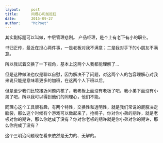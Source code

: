 ```yaml
---
layout:     post
title:      同理心和加班狂
date:       2015-09-27
author:     "McPoet"
---
```


其实副标题可以叫做，中层管理悲剧。
产品经理，是个上有老下有小的职业。

书归正传，最近在担心两件事，一是老板对我不满意；二是我对手下的小朋友不满意。

所以我试着交换了一下视角，基本上这两个人我都能理解了…

但是这种做法也仅是聊以自慰，因为解决不了问题，对这两个人的包容理解心对我来说只能是意味着更多的加班，在这两个人下班以后。

但是至少我们比较接近问题内核了，我老板上面没有老板了吧，我小弟下面没有小弟了吧，所以我可以得到他们的同理心，他们不能。

同理心这个工具很有趣，有两个特性，交换性和透明性，就是我们常说的屁股决定脑袋，那么这个时候有个游戏可以做起来了，抢椅子，你对你小弟的期许，就是老板对你的期许，那么你达成了没有？你对你老板的期许就是你小弟对你的期许，那么你完成了没有？

这个三明治问题现在看来依然是无力的、无解的。
